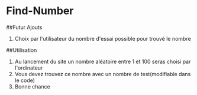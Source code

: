 # Find-Number
##Futur Ajouts

1. Choix par l'utilisateur du nombre d'essai possible pour trouvé le nombre

##Utilisation

1. Au lancement du site un nombre aléatoire entre 1 et 100 seras choisi par l'ordinateur
2. Vous devez trouvez ce nombre avec un nombre de test(modifiable dans le code)
3. Bonne chance
